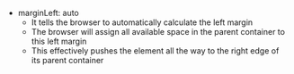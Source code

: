 - marginLeft: auto
	 - It tells the browser to automatically calculate the left margin
	- The browser will assign all available space in the parent container to this left margin
	- This effectively pushes the element all the way to the right edge of its parent container